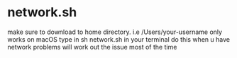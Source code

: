 # network.sh
make sure to download to home directory. i.e /Users/your-username
only works on macOS
type in sh network.sh in your terminal
do this when u have network problems
will work out the issue most of the time
